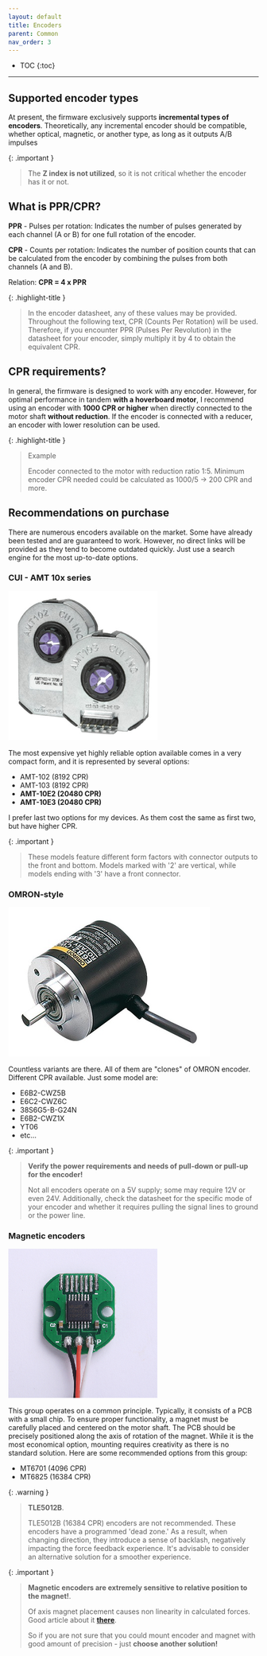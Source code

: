 ```yaml
---
layout: default
title: Encoders
parent: Common
nav_order: 3
---
```


- TOC
{:toc}

---

## Supported encoder types

At present, the firmware exclusively supports **incremental types of encoders**. 
Theoretically, any incremental encoder should be compatible, whether optical, magnetic, or another type, 
as long as it outputs A/B impulses

{: .important }
> The **Z index is not utilized**, so it is not critical whether the encoder has it or not.

## What is PPR/CPR?

**PPR** - Pulses per rotation: Indicates the number of pulses generated by each channel (A or B) 
for one full rotation of the encoder.

**CPR** - Counts per rotation: Indicates the number of position counts that can be calculated 
from the encoder by combining the pulses from both channels (A and B).

Relation: **CPR = 4 x PPR**

{: .highlight-title }
> In the encoder datasheet, any of these values may be provided. Throughout the following text, 
> CPR (Counts Per Rotation) will be used. Therefore, if you encounter
> PPR (Pulses Per Revolution) in the datasheet for your encoder, simply multiply it by 4 to obtain the equivalent CPR.

## CPR requirements?
In general, the firmware is designed to work with any encoder. 
However, for optimal performance in tandem **with a hoverboard motor**, 
I recommend using an encoder with **1000 CPR or higher** when directly connected to the motor shaft **without reduction**. 
If the encoder is connected with a reducer, an encoder with lower resolution can be used.

{: .highlight-title }
>Example
>
>Encoder connected to the motor with reduction ratio 1:5. Minimum encoder CPR needed could be calculated as 1000/5 -> 200 CPR and more.

## Recommendations on purchase 

There are numerous encoders available on the market. Some have already been tested and are guaranteed to work. 
However, no direct links will be provided as they tend to become outdated quickly. 
Just use a search engine for the most up-to-date options.

### CUI - AMT 10x series
<img src="../../assets/images/AMT10x.png">

The most expensive yet highly reliable option available comes in a very compact form, and it is represented by several options:

- AMT-102 (8192 CPR)
- AMT-103 (8192 CPR)
- **AMT-10E2 (20480 CPR)**
- **AMT-10E3 (20480 CPR)**

I prefer last two options for my devices. As them cost the same as first two, but have higher CPR.

{: .important }
> These models feature different form factors with connector outputs to the front and bottom.
> Models marked with '2' are vertical, while models ending with '3' have a front connector.

### OMRON-style
<img src="../../assets/images/omron.jpg">

Countless variants are there. All of them are "clones" of OMRON encoder. Different CPR available. Just some model are:
- E6B2-CWZ5B
- E6C2-CWZ6C
- 38S6G5-B-G24N
- E6B2-CWZ1X
- YT06
- etc...

{: .important }
> **Verify the power requirements and needs of pull-down or pull-up for the encoder!**
> 
> Not all encoders operate on a 5V supply; some may require 12V or even 24V. Additionally, check the datasheet 
> for the specific mode of your encoder and whether it requires 
> pulling the signal lines to ground or the power line.

### Magnetic encoders
<img src="../../assets/images/magnetic.png">

This group operates on a common principle. 
Typically, it consists of a PCB with a small chip. To ensure proper functionality, 
a magnet must be carefully placed and centered on the motor shaft. 
The PCB should be precisely positioned along the axis of rotation of the magnet.
While it is the most economical option, mounting requires creativity as there is no standard solution. 
Here are some recommended options from this group:

- MT6701 (4096 CPR)
- MT6825 (16384 CPR)

{: .warning }
> **TLE5012B**.
>
>  TLE5012B (16384 CPR) encoders are not recommended. 
> These encoders have a programmed 'dead zone.' As a result, when changing direction, 
> they introduce a sense of backlash, negatively impacting the force feedback experience. 
> It's advisable to consider an alternative solution for a smoother experience.

{: .important }
> **Magnetic encoders are extremely sensitive to relative position to the magnet!**.
>
> Of axis magnet placement causes non linearity in calculated forces. Good article about it [**there**](https://www.akm.com/eu/en/products/rotation-angle-sensor/tutorial/angular-error/).
>
> So if you are not sure that you could mount encoder and magnet with good amount of precision - just **choose another solution!**

